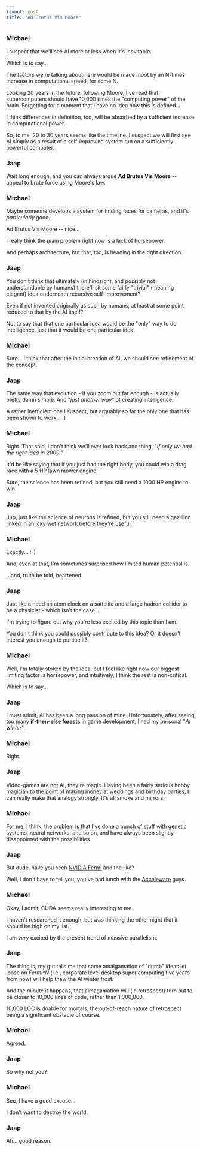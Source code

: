 ```yaml
---
layout: post
title: "Ad Brutus Vis Moore"
---
```


### Michael
I suspect that we'll see AI more or less when it's inevitable.

Which is to say...

The factors we're talking about here would be made moot by an N-times increase in
computational speed, for some N.

Looking 20 years in the future, following Moore, I've read that supercomputers should
have 10,000 times the "computing power" of the brain. Forgetting for a moment that
I have no idea how this is defined...

I think differences in definition, too, will be absorbed by a sufficient increase
in computational power.

So, to me, 20 to 30 years seems like the timeline. I suspect we will first see AI
simply as a result of a self-improving system run on a sufficiently powerful computer.

### Jaap
Wait long enough, and you can always argue **Ad Brutus Vis Moore** -- appeal to brute force using Moore's law.

### Michael
Maybe someone develops a system for finding faces for cameras, and it's *particularly*
good.

Ad Brutus Vis Moore -- nice...

I really think the main problem right now is a lack of horsepower.

And perhaps architecture, but that, too, is heading in the right direction.

### Jaap
You don't think that ultimately (in hindsight, and possibly not understandable by
humans) there'll sit some fairly "trivial" (meaning elegant) idea underneath recursive
self-improvement?

Even if not invented originally as such by humans, at least at some point reduced
to that by the AI itself?

Not to say that that one particular idea would be the "only" way to do intelligence,
just that it would be one particular idea.

### Michael
Sure... I think that after the initial creation of AI, we should see refinement
of the concept.

### Jaap
The same way that evolution - if you zoom out far enough - is actually pretty damn
simple. And "*just another way*" of creating intelligence.

A rather inefficient one I suspect, but arguably so far the only one that has been
shown to work... :)

### Michael
Right. That said, I don't think we'll ever look back and thing, "*If only we had
the right idea in 2009.*"

It'd be like saying that if you just had the right body, you could win a drag race
with a 5 HP lawn mower engine.

Sure, the science has been refined, but you still need a 1000 HP engine to win.

### Jaap
Jup, just like the science of neurons is refined, but you still need a gazillion
linked in an icky wet network before they're useful.

### Michael
Exactly...   :-)

And, even at that, I'm sometimes surprised how limited human potential is. 

...and, truth be told, heartened.

### Jaap
Just like a need an atom clock on a sattelite and a large hadron collider to be
a physicist - which isn't the case....

I'm trying to figure out why you're less excited by this topic than I am.

You don't think you could possibly contribute to this idea? Or it doesn't interest
you enough to pursue it?

### Michael
Well, I'm totally stoked by the idea, but I feel like right now our biggest limiting
factor is horsepower, and intuitively, I think the rest is non-critical.

Which is to say...

### Jaap
I must admit, AI has been a long passion of mine. Unfortunately, after seeing
too many **if-then-else forests** in game development, I had my personal "*AI winter*".

### Michael
Right.

### Jaap
Video-games are not AI, they're magic. Having been a fairly serious hobby magician
to the point of making money at weddings and birthday parties, I can really make
that analogy strongly. It's all smoke and mirrors.

### Michael
For me, I think, the problem is that I've done a bunch of stuff with genetic systems,
neural networks, and so on, and have always been slightly disappointed with the
possibilities.

### Jaap
But dude, have you seen [NVIDIA Fermi](http://www.nvidia.com/object/fermi_architecture.html) and the like?

Well, I don't have to tell you; you've had lunch with the [Acceleware](http://www.acceleware.com/) guys.

### Michael
Okay, I admit, CUDA seems really interesting to me.

I haven't researched it enough, but was thinking the other night that it should
be high on my list.

I am *very* excited by the present trend of massive parallelism.

### Jaap
The thing is, my gut tells me that some amalgamation of "dumb" ideas let loose on
*Fermi^N* (i.e., corporate level desktop super computing five years from now) will help thaw the AI winter frost.

And the minute it happens, that almagamation will (in retrospect) turn out to be closer to 10,000 lines of code, rather than 1,000,000.

10,000 LOC is doable for mortals, the out-of-reach nature of retrospect being a significant obstacle of course.

### Michael
Agreed.

### Jaap
So why not you?

### Michael
See, I have a good excuse...

I don't want to destroy the world.

### Jaap
Ah... good reason.

